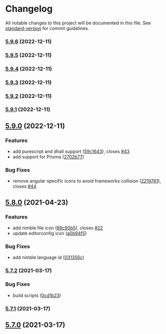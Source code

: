# Changelog

All notable changes to this project will be documented in this file. See [standard-version](https://github.com/conventional-changelog/standard-version) for commit guidelines.

### [5.9.6](https://github.com/moxer-theme/moxer-icons-code/compare/v5.9.5...v5.9.6) (2022-12-11)

### [5.9.5](https://github.com/moxer-theme/moxer-icons-code/compare/v5.9.4...v5.9.5) (2022-12-11)

### [5.9.4](https://github.com/moxer-theme/moxer-icons-code/compare/v5.9.3...v5.9.4) (2022-12-11)

### [5.9.3](https://github.com/moxer-theme/moxer-icons-code/compare/v5.9.2...v5.9.3) (2022-12-11)

### [5.9.2](https://github.com/moxer-theme/moxer-icons-code/compare/v5.9.1...v5.9.2) (2022-12-11)

### [5.9.1](https://github.com/moxer-theme/moxer-icons-code/compare/v5.9.0...v5.9.1) (2022-12-11)

## [5.9.0](https://github.com/moxer-theme/moxer-icons-code/compare/v5.8.0...v5.9.0) (2022-12-11)


### Features

* add purescript and dhall support ([59c1643](https://github.com/moxer-theme/moxer-icons-code/commit/59c16438149babc653a7dd872e2b4d8a923596fc)), closes [#43](https://github.com/moxer-theme/moxer-icons-code/issues/43)
* add support for Prisma ([2702b77](https://github.com/moxer-theme/moxer-icons-code/commit/2702b777e51026f8f9e7a9bbffcf50b16e6add79))


### Bug Fixes

* remove angular specific icons to avoid frameworks collision ([2219761](https://github.com/moxer-theme/moxer-icons-code/commit/22197614676bd63f31f49dfebe4d5e5ba0fa5917)), closes [#44](https://github.com/moxer-theme/moxer-icons-code/issues/44)

## [5.8.0](https://github.com/moxer-theme/moxer-icons-code/compare/v5.7.2...v5.8.0) (2021-04-23)


### Features

* add nimble file icon ([89c90b5](https://github.com/moxer-theme/moxer-icons-code/commit/89c90b5dc818db4a27457141d3fcedfb1eb7cb4e)), closes [#22](https://github.com/moxer-theme/moxer-icons-code/issues/22)
* update editorconfig icon ([a0b94f5](https://github.com/moxer-theme/moxer-icons-code/commit/a0b94f554eb1783169f6ba0dc7a45d11db94a39d))


### Bug Fixes

* add nimble language id ([031356c](https://github.com/moxer-theme/moxer-icons-code/commit/031356c5f9c5f508de6eddf63a358a990799a41b))

### [5.7.2](https://github.com/moxer-theme/moxer-icons-code/compare/v5.7.1...v5.7.2) (2021-03-17)


### Bug Fixes

* build scripts ([0cd1b23](https://github.com/moxer-theme/moxer-icons-code/commit/0cd1b23a4bef547066a263d5f4ab713fee720ea7))

### [5.7.1](https://github.com/moxer-theme/moxer-icons-code/compare/v5.7.0...v5.7.1) (2021-03-17)

## [5.7.0](https://github.com/moxer-theme/moxer-icons-code/compare/v5.6.3...v5.7.0) (2021-03-17)
